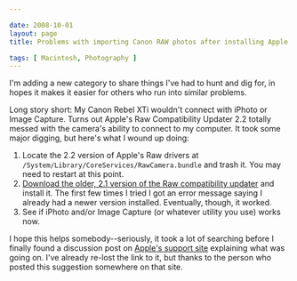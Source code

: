```yaml
--- 

date: 2008-10-01
layout: page
title: Problems with importing Canon RAW photos after installing Apple's Raw compatibility updater 2.2

tags: [ Macintosh, Photography ]
---
```

I'm adding a new category to share things I've had to hunt and dig for, in hopes it makes it easier for others who run into similar problems.

Long story short: My Canon Rebel XTi wouldn't connect with iPhoto or Image Capture. Turns out Apple's Raw Compatibility Updater 2.2 totally messed with the camera's ability to connect to my computer. It took some major digging, but here's what I wound up doing:

<ol>
<li>Locate the 2.2 version of Apple's Raw drivers at <code>/System/Library/CoreServices/RawCamera.bundle</code> and trash it. You may need to restart at this point.</li>
<li><a href="http://www.apple.com/support/downloads/digitalcamerarawcompatibilityupdate21.html">Download the older, 2.1 version of the Raw compatibility updater</a> and install it. The first few times I tried I got an error message saying I already had a newer version installed. Eventually, though, it worked.</li>
<li>See if iPhoto and/or Image Capture (or whatever utility you use) works now.</li>
</ol>

I hope this helps somebody--seriously, it took a lot of searching before I finally found a discussion post on <a href="http://support.apple.com/">Apple's support site</a> explaining what was going on. I've already re-lost the link to it, but thanks to the person who posted this suggestion somewhere on that site.

